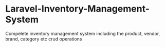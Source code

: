 # Laravel-Inventory-Management-System
Compelete inventory management system including the product, vendor, brand, category etc crud operations
